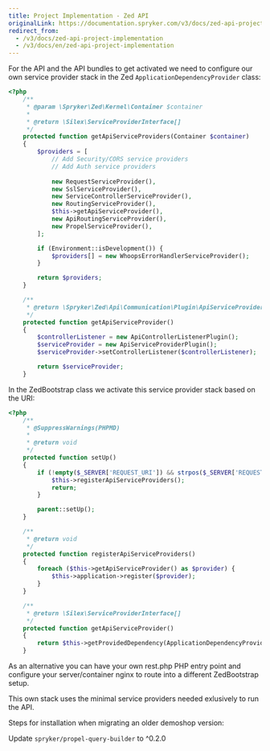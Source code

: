 ```yaml
---
title: Project Implementation - Zed API
originalLink: https://documentation.spryker.com/v3/docs/zed-api-project-implementation
redirect_from:
  - /v3/docs/zed-api-project-implementation
  - /v3/docs/en/zed-api-project-implementation
---
```


For the API and the API bundles to get activated we need to configure our own service provider stack in the Zed `ApplicationDependencyProvider` class:

```php
<?php
    /**
     * @param \Spryker\Zed\Kernel\Container $container
     *
     * @return \Silex\ServiceProviderInterface[]
     */
    protected function getApiServiceProviders(Container $container)
    {
        $providers = [
            // Add Security/CORS service providers
            // Add Auth service providers
            
            new RequestServiceProvider(),
            new SslServiceProvider(),
            new ServiceControllerServiceProvider(),
            new RoutingServiceProvider(),
            $this->getApiServiceProvider(),
            new ApiRoutingServiceProvider(),
            new PropelServiceProvider(),
        ];

        if (Environment::isDevelopment()) {
            $providers[] = new WhoopsErrorHandlerServiceProvider();
        }

        return $providers;
    }

    /**
     * @return \Spryker\Zed\Api\Communication\Plugin\ApiServiceProviderPlugin
     */
    protected function getApiServiceProvider()
    {
        $controllerListener = new ApiControllerListenerPlugin();
        $serviceProvider = new ApiServiceProviderPlugin();
        $serviceProvider->setControllerListener($controllerListener);

        return $serviceProvider;
    }
```

In the ZedBootstrap class we activate this service provider stack based on the URI:

```php
<?php
    /**
     * @SuppressWarnings(PHPMD)
     *
     * @return void
     */
    protected function setUp()
    {
        if (!empty($_SERVER['REQUEST_URI']) && strpos($_SERVER['REQUEST_URI'], ApiConfig::ROUTE_PREFIX_API_REST) === 0) {
            $this->registerApiServiceProviders();
            return;
        }

        parent::setUp();
    }

    /**
     * @return void
     */
    protected function registerApiServiceProviders()
    {
        foreach ($this->getApiServiceProvider() as $provider) {
            $this->application->register($provider);
        }
    }

    /**
     * @return \Silex\ServiceProviderInterface[]
     */
    protected function getApiServiceProvider()
    {
        return $this->getProvidedDependency(ApplicationDependencyProvider::SERVICE_PROVIDER_API);
    }
```

As an alternative you can have your own rest.php PHP entry point and configure your server/container nginx to route into a different ZedBootstrap setup.

This own stack uses the minimal service providers needed exlusively to run the API.

Steps for installation when migrating an older demoshop version:

Update `spryker/propel-query-builder` to ^0.2.0

